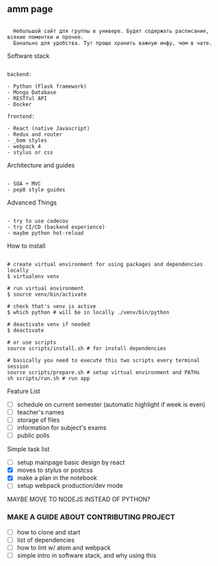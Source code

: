 
## amm page

```

  Небольшой сайт для группы в универе. Будет содержать расписание, всякие поментки и прочее.
  Банально для удобства. Тут проще хранить важную инфу, чем в чате.

```

Software stack

```

backend:

- Python (Flask framework)
- Mongo Database
- RESTful API
- Docker

frontend:

- React (native Javascript)
- Redux and router
- _bem styles
- webpack 4
- stylus or css

```

Architecture and guides

```

- SOA + MVC
- pep8 style guides

```

Advanced Things

```

- try to use codecov
- try CI/CD (backend experience)
- maybe python hot-reload

```

How to install

```shell

# create virtual environment for using packages and dependencies locally
$ virtualenv venv

# run virtual environment
$ source venv/bin/activate

# check that's venv is active
$ which python # will be in locally ./venv/bin/python

# deactivate venv if needed
$ deactivate

# or use scripts
source scripts/install.sh # for install dependencies

# basically you need to execute this two scripts every terminal session
source scripts/prepare.sh # setup virtual environment and PATHs
sh scripts/run.sh # run app

```

Feature List

- [ ] schedule on current semester (automatic highlight if week is even)
- [ ] teacher's names
- [ ] storage of files
- [ ] information for subject's exams
- [ ] public polls

Simple task list

- [ ] setup mainpage basic design by react
- [x] moves to stylus or postcss
- [x] make a plan in the notebook
- [ ] setup webpack production/dev mode

MAYBE MOVE TO NODEJS INSTEAD OF PYTHON?


### MAKE A GUIDE ABOUT CONTRIBUTING PROJECT

- [ ] how to clone and start
- [ ] list of dependencies
- [ ] how to lint w/ atom and webpack
- [ ] simple intro in software stack, and why using this
